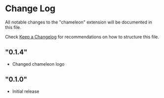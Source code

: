 # Change Log

All notable changes to the "chameleon" extension will be documented in this file.

Check [Keep a Changelog](http://keepachangelog.com/) for recommendations on how to structure this file.

## "0.1.4"

- Changed chameleon logo

## "0.1.0"

- Initial release
